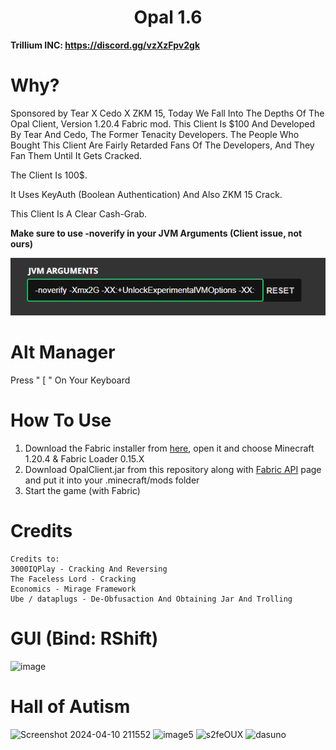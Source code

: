 <h1 align="center">Opal 1.6</h1>

**Trillium INC: https://discord.gg/vzXzFpv2gk**

# Why?

Sponsored by Tear X Cedo X ZKM 15, Today We Fall Into The Depths Of The Opal Client, Version 1.20.4 Fabric mod. This Client Is $100 And Developed By Tear And Cedo, The Former Tenacity Developers. The People Who Bought This Client Are Fairly Retarded Fans Of The Developers, And They Fan Them Until It Gets Cracked.

The Client Is 100$.

It Uses KeyAuth (Boolean Authentication) And Also ZKM 15 Crack.

This Client Is A Clear Cash-Grab.

**Make sure to use -noverify in your JVM Arguments (Client issue, not ours)**

![image](https://github.com/WS-External-Cloud/Readme-Assets/blob/main/!noverify.png?raw=true)

# Alt Manager
Press " [ " On Your Keyboard

# How To Use
1. Download the Fabric installer from [here](https://fabricmc.net/use/installer/), open it and choose Minecraft 1.20.4 & Fabric Loader 0.15.X
2. Download OpalClient.jar from this repository along with [Fabric API](https://modrinth.com/mod/fabric-api/version/0.97.0+1.20.4) page and put it into your .minecraft/mods folder
3. Start the game (with Fabric)

# Credits

~~~
Credits to:
3000IQPlay - Cracking And Reversing
The Faceless Lord - Cracking
Economics - Mirage Framework
Ube / dataplugs - De-Obfusaction And Obtaining Jar And Trolling
~~~


# GUI (Bind: RShift)
![image](https://github.com/WalmartSolutions/Opal/assets/166547117/eedf55c0-0e07-4288-a228-5373ed3f5013)

# Hall of Autism

![Screenshot 2024-04-10 211552](https://github.com/WalmartSolutions/Opal/assets/166547117/5646547b-bcc0-48bd-970c-9ef75c0c08da)
![image5](https://github.com/WalmartSolutions/Opal/assets/166547117/d21d6649-77a2-4351-97eb-063c53379271)
![s2feOUX](https://github.com/WalmartSolutions/Opal/assets/166547117/2e64d547-e7ea-4851-acfe-c22b6484a73e)
![dasuno](https://github.com/WalmartSolutions/Opal/assets/166547117/5b7a47f3-6296-45f1-9933-4f531b4a9553)
